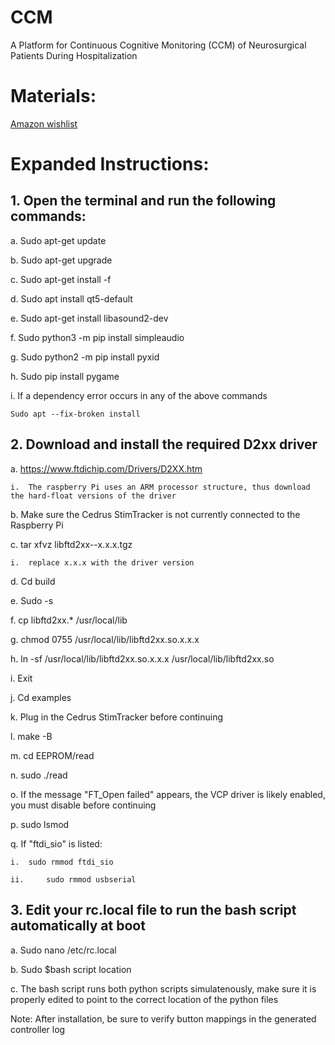 # CCM
A Platform for Continuous Cognitive Monitoring (CCM) of Neurosurgical Patients During Hospitalization


# Materials:

 [Amazon wishlist](https://www.amazon.com/hz/wishlist/dl/invite/1rDBaaD?ref_=wl_share)

# Expanded Instructions:

## 1. Open the terminal and run the following commands:

a. 	Sudo apt-get update

b. 	Sudo apt-get upgrade

c. 	Sudo apt-get install -f

d. 	Sudo apt install qt5-default

e. 	Sudo apt-get install libasound2-dev

f.  Sudo python3 -m pip install simpleaudio

g. 	Sudo python2 -m pip install pyxid

h. 	Sudo pip install pygame

i.  If a dependency error occurs in any of the above commands 

    Sudo apt --fix-broken install

## 2. 	Download and install the required D2xx driver

a. 	https://www.ftdichip.com/Drivers/D2XX.htm

    i. 	The raspberry Pi uses an ARM processor structure, thus download the hard-float versions of the driver

b. 	Make sure the Cedrus StimTracker is not currently connected to the Raspberry Pi

c. 	tar xfvz libftd2xx-<platform>-x.x.x.tgz
  
    i. 	replace x.x.x with the driver version   
  
d. 	Cd build
  
e. 	Sudo -s

f.  	cp libftd2xx.* /usr/local/lib

g. 	chmod 0755 /usr/local/lib/libftd2xx.so.x.x.x

h. 	ln -sf /usr/local/lib/libftd2xx.so.x.x.x /usr/local/lib/libftd2xx.so

i.  	Exit

j.  	Cd examples

k. 	Plug in the Cedrus StimTracker before continuing

l.  	make -B

m.   cd EEPROM/read

n. 	sudo ./read

o. 	If the message "FT_Open failed" appears, the VCP driver is likely enabled, you must disable before continuing

p. 	sudo lsmod

q. 	If "ftdi_sio" is listed:

    i. 	sudo rmmod ftdi_sio
                                                      
    ii. 	sudo rmmod usbserial
                                                    


## 3. 	Edit your rc.local file to run the bash script automatically at boot

a. 	Sudo nano /etc/rc.local

b. 	Sudo $bash script location

c. 	The bash script runs both python scripts simulatenously, make sure it is properly edited to point to the correct location of the python files
 
 
 Note: After installation, be sure to verify button mappings in the generated controller log 
